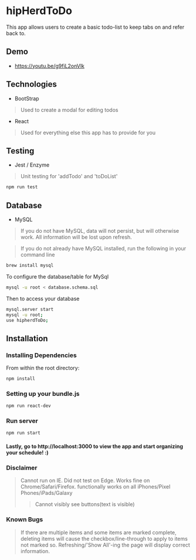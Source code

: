 # hipHerdToDo
This app allows users to create a basic todo-list to keep tabs on and refer back to.

## Demo
- https://youtu.be/g9fiL2onVlk

## Technologies
- BootStrap
>Used to create a modal for editing todos
- React
>Used for everything else this app has to provide for you

## Testing
- Jest / Enzyme
>Unit testing for 'addTodo' and 'toDoList'
```sh
npm run test
```

## Database
- MySQL
>If you do not have MySQL, data will not persist, but will otherwise work. All information will be lost upon refresh.

>If you do not already have MySQL installed, run the following in your command line

```sh
brew install mysql
```

To configure the database/table for MySql

```sh
mysql -u root < database.schema.sql
```

Then to access your database

```sh
mysql.server start
mysql -u root;
use hipherdToDo;
```

## Installation

### Installing Dependencies
From within the root directory:

```sh
npm install
```
### Setting up your bundle.js

```sh
npm run react-dev
```

### Run server
```sh
npm run start
```

#### Lastly, go to http://localhost:3000 to view the app and start organizing your schedule! :) 


### Disclaimer
>Cannot run on IE. Did not test on Edge. Works fine on Chrome/Safari/Firefox.
>functionally works on all iPhones/Pixel Phones/iPads/Galaxy
>>Cannot visibly see buttons(text is visible)


### Known Bugs
>If there are multiple items and some items are marked complete, deleting items will cause the checkbox/line-through to apply to items not marked so. Refreshing/'Show All'-ing the page will display correct information.
